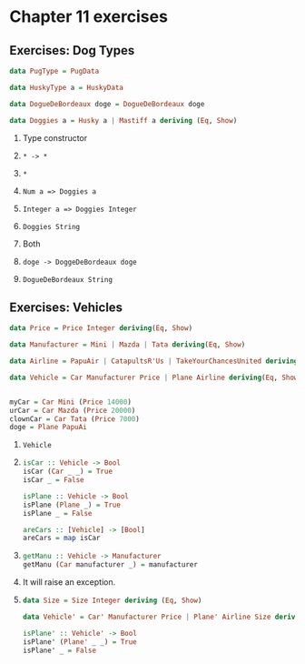 # Chapter 11 exercises

## Exercises: Dog Types

```haskell
data PugType = PugData

data HuskyType a = HuskyData

data DogueDeBordeaux doge = DogueDeBordeaux doge

data Doggies a = Husky a | Mastiff a deriving (Eq, Show)
```

1. Type constructor

2. `* -> *`

3. `*`

4. `Num a => Doggies a`

5. `Integer a => Doggies Integer`

6. `Doggies String`

7. Both

8. `doge -> DoggeDeBordeaux doge`

9. `DogueDeBordeaux String`


## Exercises: Vehicles

```haskell
data Price = Price Integer deriving(Eq, Show)

data Manufacturer = Mini | Mazda | Tata deriving(Eq, Show)

data Airline = PapuAir | CatapultsR'Us | TakeYourChancesUnited deriving(Eq, Show)

data Vehicle = Car Manufacturer Price | Plane Airline deriving(Eq, Show)


myCar = Car Mini (Price 14000)
urCar = Car Mazda (Price 20000)
clownCar = Car Tata (Price 7000)
doge = Plane PapuAi
```

1. `Vehicle`

2.
    ```haskell
    isCar :: Vehicle -> Bool
    isCar (Car _ _) = True
    isCar _ = False

    isPlane :: Vehicle -> Bool
    isPlane (Plane _) = True
    isPlane _ = False

    areCars :: [Vehicle] -> [Bool]
    areCars = map isCar
    ```

3.
    ```haskell
    getManu :: Vehicle -> Manufacturer
    getManu (Car manufacturer _) = manufacturer
    ```

4. It will raise an exception.

5.
    ```haskell
    data Size = Size Integer deriving (Eq, Show)

    data Vehicle' = Car' Manufacturer Price | Plane' Airline Size deriving(Eq, Show)

    isPlane' :: Vehicle' -> Bool
    isPlane' (Plane' _ _) = True
    isPlane' _ = False
    ```